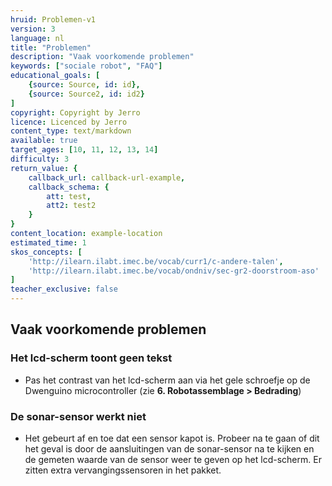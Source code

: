 ```yaml
---
hruid: Problemen-v1
version: 3
language: nl
title: "Problemen"
description: "Vaak voorkomende problemen"
keywords: ["sociale robot", "FAQ"]
educational_goals: [
    {source: Source, id: id}, 
    {source: Source2, id: id2}
]
copyright: Copyright by Jerro
licence: Licenced by Jerro
content_type: text/markdown
available: true
target_ages: [10, 11, 12, 13, 14]
difficulty: 3
return_value: {
    callback_url: callback-url-example,
    callback_schema: {
        att: test,
        att2: test2
    }
}
content_location: example-location
estimated_time: 1
skos_concepts: [
    'http://ilearn.ilabt.imec.be/vocab/curr1/c-andere-talen', 
    'http://ilearn.ilabt.imec.be/vocab/ondniv/sec-gr2-doorstroom-aso'
]
teacher_exclusive: false
---
```


## Vaak voorkomende problemen

### Het lcd-scherm toont geen tekst

* Pas het contrast van het lcd-scherm aan via het gele schroefje op de Dwenguino microcontroller (zie **6. Robotassemblage > Bedrading**)

### De sonar-sensor werkt niet

* Het gebeurt af en toe dat een sensor kapot is. Probeer na te gaan of dit het geval is door de aansluitingen van de sonar-sensor na te kijken en de gemeten waarde van de sensor weer te geven op het lcd-scherm. Er zitten extra vervangingssensoren in het pakket.